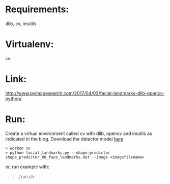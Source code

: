 # Requirements:

dlib, cv, imutils

# Virtualenv:
cv

# Link:
http://www.pyimagesearch.com/2017/04/03/facial-landmarks-dlib-opencv-python/

# Run:
Create a virtual environment called cv with dlib, opencv and imutils as indicated in the blog.
Download the detector model [here](http://dlib.net/files/shape_predictor_68_face_landmarks.dat.bz2)
```
> workon cv
> python facial_landmarks.py --shape-predictor shape_predictor_68_face_landmarks.dat --image <imagefilename>
```

or, run example with:
> ./run.sh
